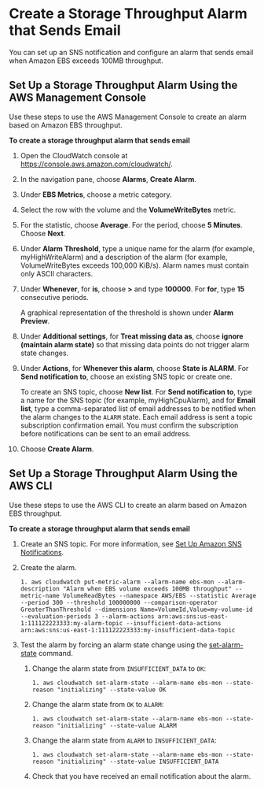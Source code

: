 # Create a Storage Throughput Alarm that Sends Email<a name="US_AlarmAtThresholdEBS"></a>

You can set up an SNS notification and configure an alarm that sends email when Amazon EBS exceeds 100MB throughput\.

## Set Up a Storage Throughput Alarm Using the AWS Management Console<a name="storage-alarm-console"></a>

Use these steps to use the AWS Management Console to create an alarm based on Amazon EBS throughput\.

**To create a storage throughput alarm that sends email**

1. Open the CloudWatch console at [https://console\.aws\.amazon\.com/cloudwatch/](https://console.aws.amazon.com/cloudwatch/)\.

1. In the navigation pane, choose **Alarms**, **Create Alarm**\.

1. Under **EBS Metrics**, choose a metric category\.

1. Select the row with the volume and the **VolumeWriteBytes** metric\.

1. For the statistic, choose **Average**\. For the period, choose **5 Minutes**\. Choose **Next**\.

1. Under **Alarm Threshold**, type a unique name for the alarm \(for example, myHighWriteAlarm\) and a description of the alarm \(for example, VolumeWriteBytes exceeds 100,000 KiB/s\)\. Alarm names must contain only ASCII characters\.

1. Under **Whenever**, for **is**, choose **>** and type **100000**\. For **for**, type **15** consecutive periods\.

   A graphical representation of the threshold is shown under **Alarm Preview**\.

1. Under **Additional settings**, for **Treat missing data as**, choose **ignore \(maintain alarm state\)** so that missing data points do not trigger alarm state changes\.

1. Under **Actions**, for **Whenever this alarm**, choose **State is ALARM**\. For **Send notification to**, choose an existing SNS topic or create one\.

   To create an SNS topic, choose **New list**\. For **Send notification to**, type a name for the SNS topic \(for example, myHighCpuAlarm\), and for **Email list**, type a comma\-separated list of email addresses to be notified when the alarm changes to the `ALARM` state\. Each email address is sent a topic subscription confirmation email\. You must confirm the subscription before notifications can be sent to an email address\.

1. Choose **Create Alarm**\.

## Set Up a Storage Throughput Alarm Using the AWS CLI<a name="storage-alarm-cli"></a>

Use these steps to use the AWS CLI to create an alarm based on Amazon EBS throughput\.

**To create a storage throughput alarm that sends email**

1. Create an SNS topic\. For more information, see [Set Up Amazon SNS Notifications](US_SetupSNS.md)\.

1. Create the alarm\.

   ```
   1. aws cloudwatch put-metric-alarm --alarm-name ebs-mon --alarm-description "Alarm when EBS volume exceeds 100MB throughput" --metric-name VolumeReadBytes --namespace AWS/EBS --statistic Average --period 300 --threshold 100000000 --comparison-operator GreaterThanThreshold --dimensions Name=VolumeId,Value=my-volume-id --evaluation-periods 3 --alarm-actions arn:aws:sns:us-east-1:111122223333:my-alarm-topic --insufficient-data-actions arn:aws:sns:us-east-1:111122223333:my-insufficient-data-topic
   ```

1. Test the alarm by forcing an alarm state change using the [set\-alarm\-state](http://docs.aws.amazon.com/cli/latest/reference/cloudwatch/set-alarm-state.html) command\.

   1. Change the alarm state from `INSUFFICIENT_DATA` to `OK`:

      ```
      1. aws cloudwatch set-alarm-state --alarm-name ebs-mon --state-reason "initializing" --state-value OK
      ```

   1. Change the alarm state from `OK` to `ALARM`:

      ```
      1. aws cloudwatch set-alarm-state --alarm-name ebs-mon --state-reason "initializing" --state-value ALARM
      ```

   1. Change the alarm state from `ALARM` to `INSUFFICIENT_DATA`:

      ```
      1. aws cloudwatch set-alarm-state --alarm-name ebs-mon --state-reason "initializing" --state-value INSUFFICIENT_DATA
      ```

   1. Check that you have received an email notification about the alarm\.